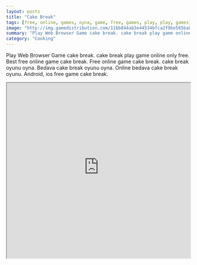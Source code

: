```yaml
---
layout: posts
title: "Cake Break"
tags: [free, online, games, oyna, game, free, games, play, play, games]
image: "http://img.gamedistribution.com/11bb844ab3e44534bfca2f9be585ba80.jpg"
summary: "Play Web Browser Game cake break. cake break play game online only free. Best free online game cake break. Free online game cake break. cake break oyunu oyna. Bedava cake break oyunu oyna. Online bedava cake break oyunu. Android, ios free game cake break."
category: "Cooking"
---
```


Play Web Browser Game cake break. cake break play game online only free. Best free online game cake break. Free online game cake break. cake break oyunu oyna. Bedava cake break oyunu oyna. Online bedava cake break oyunu. Android, ios free game cake break.

<iframe width="100%" height="480px;" src="http://html5.gamedistribution.com/11bb844ab3e44534bfca2f9be585ba80/"></iframe>